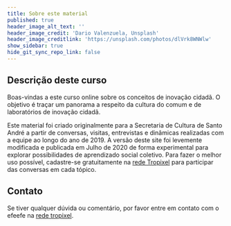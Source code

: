 ```yaml
---
title: Sobre este material
published: true
header_image_alt_text: ''
header_image_credit: 'Dario Valenzuela, Unsplash'
header_image_creditlink: 'https://unsplash.com/photos/dlVrk8WNWlw'
show_sidebar: true
hide_git_sync_repo_link: false
---
```


## Descrição deste curso

Boas-vindas a este curso online sobre os conceitos de inovação cidadã. O objetivo é traçar um panorama a respeito da cultura do comum e de laboratórios de inovação cidadã.

Este material foi criado originalmente para a Secretaria de Cultura de Santo André a partir de conversas, visitas, entrevistas e dinâmicas realizadas com a equipe ao longo do ano de 2019. A versão deste site foi levemente modificada e publicada em Julho de 2020 de forma experimental para explorar possibilidades de aprendizado social coletivo. Para fazer o melhor uso possível, cadastre-se gratuitamente na [rede Tropixel](https://rede.tropixel.org) para participar das conversas em cada tópico. 


## Contato

Se tiver qualquer dúvida ou comentário, por favor entre em contato com o efeefe na [rede tropixel](https://rede.tropixel.org/u/efeefe/).
